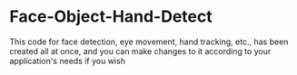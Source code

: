 # Face-Object-Hand-Detect
This code for face detection, eye movement, hand tracking, etc., has been created all at once, and you can make changes to it according to your application's needs if you wish
